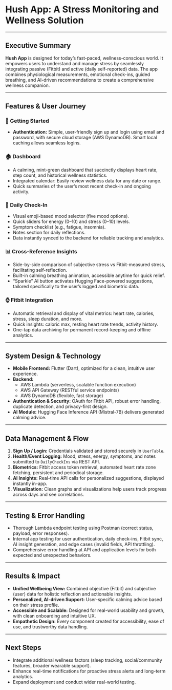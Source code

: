 # Hush App: A Stress Monitoring and Wellness Solution

---

## Executive Summary

**Hush App** is designed for today’s fast-paced, wellness-conscious world. It empowers users to understand and manage stress by seamlessly integrating passive (Fitbit) and active (daily self-reported) data. The app combines physiological measurements, emotional check-ins, guided breathing, and AI-driven recommendations to create a comprehensive wellness companion.

---

## Features & User Journey

### 🚀 Getting Started

- **Authentication:** Simple, user-friendly sign up and login using email and password, with secure cloud storage (AWS DynamoDB). Smart local caching allows seamless logins.

### 🏠 Dashboard

- A calming, mint-green dashboard that succinctly displays heart rate, step count, and historical wellness statistics.
- Integrated calendar: Easily review wellness data for any date or range.
- Quick summaries of the user’s most recent check-in and ongoing activity.

### 📝 Daily Check-In

- Visual emoji-based mood selector (five mood options).
- Quick sliders for energy (0–10) and stress (0–10) levels.
- Symptom checklist (e.g., fatigue, insomnia).
- Notes section for daily reflections.
- Data instantly synced to the backend for reliable tracking and analytics.

### 📊 Cross-Reference Insights

- Side-by-side comparison of subjective stress vs Fitbit-measured stress, facilitating self-reflection.
- Built-in calming breathing animation, accessible anytime for quick relief.
- “Sparkle” AI button activates Hugging Face-powered suggestions, tailored specifically to the user’s logged and biometric data.

### ⌚ Fitbit Integration

- Automatic retrieval and display of vital metrics: heart rate, calories, stress, sleep duration, and more.
- Quick insights: caloric max, resting heart rate trends, activity history.
- One-tap data archiving for permanent record-keeping and offline analytics.

---

## System Design & Technology

- **Mobile Frontend:** Flutter (Dart), optimized for a clean, intuitive user experience.
- **Backend:** 
    - AWS Lambda (serverless, scalable function execution)
    - AWS API Gateway (RESTful service endpoints)
    - AWS DynamoDB (flexible, fast storage)
- **Authentication & Security:** OAuth for Fitbit API, robust error handling, duplicate detection, and privacy-first design.
- **AI Module:** Hugging Face Inference API (Mistral-7B) delivers generated calming advice.

---

## Data Management & Flow

1. **Sign Up / Login:** Credentials validated and stored securely in `UserTable`.
2. **Health/Event Logging:** Mood, stress, energy, symptoms, and notes submitted to `DailyCheckIns` via REST API.
3. **Biometrics:** Fitbit access token retrieval, automated heart rate zone fetching, persistent and periodical storage.
4. **AI Insights:** Real-time API calls for personalized suggestions, displayed instantly in-app.
5. **Visualization:** Clean graphs and visualizations help users track progress across days and see correlations.

---

## Testing & Error Handling

- Thorough Lambda endpoint testing using Postman (correct status, payload, error responses).
- Internal app testing for user authentication, daily check-ins, Fitbit sync, AI insight generation, and edge cases (invalid fields, API throttling).
- Comprehensive error handling at API and application levels for both expected and unexpected behaviors.

---

## Results & Impact

- **Unified Wellbeing View:** Combined objective (Fitbit) and subjective (user) data for holistic reflection and actionable insights.
- **Personalized, AI-driven Support:** User-specific calming advice based on their stress profile.
- **Accessible and Scalable:** Designed for real-world usability and growth, with clean onboarding and intuitive UX.
- **Empathetic Design:** Every component created for accessibility, ease of use, and trustworthy data handling.

---

## Next Steps

- Integrate additional wellness factors (sleep tracking, social/community features, broader wearable support).
- Enhance real-time notifications for proactive stress alerts and long-term analytics.
- Expand deployment and conduct wider real-world testing.

